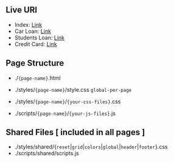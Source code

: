 ## Live URl
- Index: [Link](https://danielfarag.github.io/html-project/)
- Car Loan: [Link](https://danielfarag.github.io/html-project/car-loan.html)
- Students Loan: [Link](https://danielfarag.github.io/html-project/students-loan.html)
- Credit Card: [Link](https://danielfarag.github.io/html-project/credit-card.html)

## Page Structure
- ./`{page-name}`.html

- ./styles/`{page-name}`/style.css `global-per-page`
- ./styles/`{page-name}`/`{your-css-files}`.css

- ./scripts/`{page-name}`/`{your-js-files}`.js

## Shared Files [ included in all pages ]
- ./styles/shared/{`reset`|`grid`|`colors`|`global`|`header`|`footer`}.css
- ./scripts/shared/scripts.js
